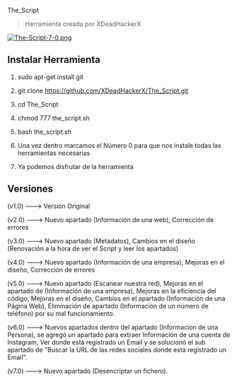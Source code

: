 The_Script

> Herramienta creada por XDeadHackerX

[![The-Script-7-0.png](https://i.postimg.cc/DyjxPgcX/The-Script-7-0.png)](https://postimg.cc/ykRhV0t1)


## Instalar Herramienta

1) sudo apt-get install git

2) git clone https://github.com/XDeadHackerX/The_Script.git

3) cd The_Script

4) chmod 777 the_script.sh

5) bash the_script.sh

6) Una vez dentro marcamos el Número  0 para que nos instale todas las herramientas necesarias

7) Ya podemos disfrutar de la herramienta

## Versiones

(v1.0) --->   Versión Original

(v2.0) --->   Nuevo apartado (Información de una web), Corrección de errores

(v3.0) --->   Nuevo apartado (Metadatos), Cambios en el diseño (Renovación a la hora de ver el Script y leer los apartados)

(v4.0) --->   Nuevo apartado (Información de una empresa), Mejoras en el diseño, Corrección de errores

(v5.0) --->   Nuevo apartado (Escanear nuestra red), Mejoras en el apartado de (Información de una empresa), Mejoras en la eficiencia del código, Mejoras en el diseño, Cambios en el apartado (Información de una Página Web), Eliminación de apartado (Información de un número de teléfono) por su mal funcionamiento.

(v6.0) --->   Nuevos apartados dentro del apartado (Informacion de una Persona), se agregó un apartado para extraer Información de una cuenta de Instagram, Ver donde está registrado un Email y se solucionó el sub apartado de "Buscar la URL de las redes sociales donde está registrado un Email".

(v7.0) --->   Nuevo apartado (Desencriptar un fichero).
